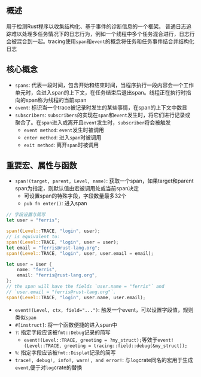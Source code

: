 ## 概述
用于检测Rust程序以收集结构化、基于事件的诊断信息的一个框架。
普通日志追踪难以处理多任务情况下的日志行为，例如一个线程中多个任务混合进行，日志行会被混合到一起。tracing使用`span`和`event`的概念将任务和任务事件结合并结构化日志

## 核心概念
* `spans`: 代表一段时间，包含开始和结束时间，当程序执行一段内容会一个工作单元时，会进入span的上下文，在任务结束后退出span。线程正在执行时指向的span称为线程的当前span
* `event`: 标识当一个trace被记录时发生的某些事情，在span的上下文中数显
* `subscribers`: `subscribers`的实现在`span`和`event`发生时，将它们进行记录或聚合了。在`span`进入或离开且`event`发生时，`subscriber`将会被触发
    * `event method`: `event`发生时被调用
    * `enter method`: 进入`span`时被调用
    * `exit method`: 离开`span`时被调用

## 重要宏、属性与函数
* `span!(target, parent, Level, name)`: 获取一个span，如果target和parent span为指定，则默认值由宏被调用处或当前span决定
    * 可设置span的特殊字段，字段数量最多32个
    * `pub fn enter()`: 进入span
```rust
// 字段设置与简写
let user = "ferris";

span!(Level::TRACE, "login", user);
// is equivalent to:
span!(Level::TRACE, "login", user = user);
let email = "ferris@rust-lang.org";
span!(Level::TRACE, "login", user, user.email = email);

let user = User {
    name: "ferris",
    email: "ferris@rust-lang.org",
};
// the span will have the fields `user.name = "ferris"` and
// `user.email = "ferris@rust-lang.org"`.
span!(Level::TRACE, "login", user.name, user.email);
```
* `event!(Level, ctx, field="...")`: 触发一个event，可以设置字段值，规则类似`span`
* `#[instruct]`:  将一个函数便捷的进入span中
* `?`: 指定字段应该被`fmt::Debug`记录的简写
    * `event!(Level::TRACE, greeting = ?my_struct);`等效于`event!(Level::TRACE, greeting = tracing::field::debug(&my_struct));`
* `%`: 指定字段应该被`fmt::Displat`记录的简写
* `trace!, debug!, info!, warn!, and error!`: 与`log`crate同名的宏用于生成`event`,便于对`log`crate的替换


